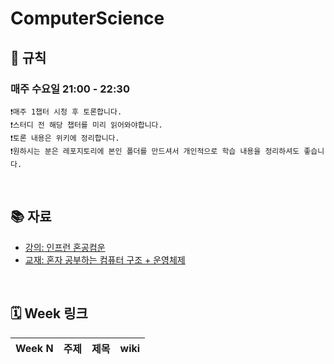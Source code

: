 # ComputerScience 
## 🚫 규칙
### 매주 수요일 21:00 - 22:30
```
❗️매주 1챕터 시청 후 토론합니다.
❗️스터디 전 해당 챕터를 미리 읽어와야합니다.
❗️토론 내용은 위키에 정리합니다.
❗️원하시는 분은 레포지토리에 본인 폴더를 만드셔서 개인적으로 학습 내용을 정리하셔도 좋습니다.
```
<br>

## 📚 자료
- [강의: 인프런 혼공컴운](https://www.inflearn.com/course/%ED%98%BC%EC%9E%90-%EA%B3%B5%EB%B6%80%ED%95%98%EB%8A%94-%EC%BB%B4%ED%93%A8%ED%84%B0%EA%B5%AC%EC%A1%B0-%EC%9A%B4%EC%98%81%EC%B2%B4%EC%A0%9C/dashboard)
- [교재: 혼자 공부하는 컴퓨터 구조 + 운영체제](https://product.kyobobook.co.kr/detail/S000061584886?utm_source=google&utm_medium=cpc&utm_campaign=googleSearch&gt_network=g&gt_keyword=&gt_target_id=aud-901091942354:dsa-1974044871038&gt_campaign_id=9979905549&gt_adgroup_id=132556570510&gad_source=1)
<br>

## 🗓️ Week 링크
|Week N | 주제  | 제목 | wiki |
|:--:|:--:|:--:|:--:|


<br>
